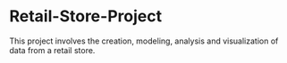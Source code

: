 # Retail-Store-Project
This project involves the creation, modeling, analysis and visualization of data from a retail store.
